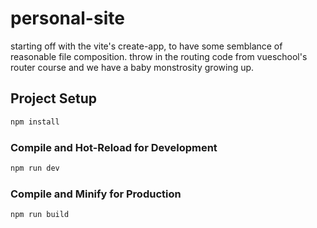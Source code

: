 # personal-site

starting off with the vite's create-app, to have some semblance of reasonable file composition.
throw in the routing code from vueschool's router course and we have a baby monstrosity growing up.

## Project Setup

```sh
npm install
```

### Compile and Hot-Reload for Development

```sh
npm run dev
```

### Compile and Minify for Production

```sh
npm run build
```
